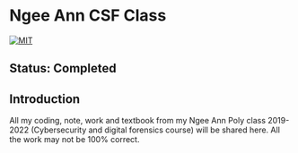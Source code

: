 # Ngee Ann CSF Class
[![MIT](https://img.shields.io/github/license/NP-Project-Identity/project-identity.svg)](LICENSE)
## Status: Completed
## Introduction
All my coding, note, work and textbook from my Ngee Ann Poly class 2019-2022 (Cybersecurity and digital forensics course) will be shared here.
All the work may not be 100% correct.
